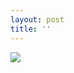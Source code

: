 ```yaml
---
layout: post
title: ''
---
```





<p class="imglist">














<a href="https://pic.superbed.cn/item/5daf3c6c8b58bc7bf7c23631.jpg" data-fancybox="images"><img src="https://pic.superbed.cn/item/5daf3c6c8b58bc7bf7c23631.jpg" /></a>
<a href="https://pic.superbed.cn/item/5daf3c6c8b58bc7bf7c23634.jpg" data-fancybox="images"><img src="" /></a>
<a href="https://pic.superbed.cn/item/5daf3c6c8b58bc7bf7c23639.jpg" data-fancybox="images"><img src="" /></a>
<a href="https://pic.superbed.cn/item/5daf3c6c8b58bc7bf7c2363e.jpg" data-fancybox="images"><img src="" /></a>
<a href="https://pic.superbed.cn/item/5daf3c6c8b58bc7bf7c23641.jpg" data-fancybox="images"><img src="" /></a>
<a href="https://pic.superbed.cn/item/5daf3c6c8b58bc7bf7c23648.jpg" data-fancybox="images"><img src="" /></a>
<a href="https://pic.superbed.cn/item/5daf3c6c8b58bc7bf7c2364b.jpg" data-fancybox="images"><img src="" /></a>
<a href="https://pic.superbed.cn/item/5daf3c6c8b58bc7bf7c23657.jpg" data-fancybox="images"><img src="" /></a>
<a href="https://pic.superbed.cn/item/5daf3c6c8b58bc7bf7c2365c.jpg" data-fancybox="images"><img src="" /></a>
<a href="https://pic.superbed.cn/item/5daf3c6c8b58bc7bf7c2365f.jpg" data-fancybox="images"><img src="" /></a>
<a href="https://pic.superbed.cn/item/5daf3c6c8b58bc7bf7c23664.jpg" data-fancybox="images"><img src="" /></a>
<a href="https://pic.superbed.cn/item/5daf3c6c8b58bc7bf7c2366c.jpg" data-fancybox="images"><img src="" /></a>
<a href="https://pic.superbed.cn/item/5daf3c6c8b58bc7bf7c23671.jpg" data-fancybox="images"><img src="" /></a>
<a href="https://pic.superbed.cn/item/5daf3c6c8b58bc7bf7c23675.jpg" data-fancybox="images"><img src="" /></a>
<a href="https://pic.superbed.cn/item/5daf3c6c8b58bc7bf7c23678.jpg" data-fancybox="images"><img src="" /></a>
<a href="https://pic.superbed.cn/item/5daf3c6c8b58bc7bf7c23685.jpg" data-fancybox="images"><img src="" /></a>
<a href="https://pic.superbed.cn/item/5daf3c6c8b58bc7bf7c2368d.jpg" data-fancybox="images"><img src="" /></a>
<a href="https://pic.superbed.cn/item/5daf3c6c8b58bc7bf7c23694.jpg" data-fancybox="images"><img src="" /></a>
<a href="https://pic.superbed.cn/item/5daf3c6c8b58bc7bf7c2369b.jpg" data-fancybox="images"><img src="" /></a>
<a href="https://pic.superbed.cn/item/5daf3c6c8b58bc7bf7c236a0.jpg" data-fancybox="images"><img src="" /></a>
<a href="https://pic.superbed.cn/item/5daf3c6c8b58bc7bf7c236a4.jpg" data-fancybox="images"><img src="" /></a>
<a href="https://pic.superbed.cn/item/5daf3c6c8b58bc7bf7c236ab.jpg" data-fancybox="images"><img src="" /></a>
<a href="https://pic.superbed.cn/item/5daf3c6c8b58bc7bf7c236b6.jpg" data-fancybox="images"><img src="" /></a>
<a href="https://pic.superbed.cn/item/5daf3c6c8b58bc7bf7c236be.jpg" data-fancybox="images"><img src="" /></a>
<a href="https://pic.superbed.cn/item/5daf3c6c8b58bc7bf7c236c1.jpg" data-fancybox="images"><img src="" /></a>
<a href="https://pic.superbed.cn/item/5daf3c6c8b58bc7bf7c236c8.jpg" data-fancybox="images"><img src="" /></a>
<a href="https://pic.superbed.cn/item/5daf3c6c8b58bc7bf7c236ce.jpg" data-fancybox="images"><img src="" /></a>
<a href="https://pic.superbed.cn/item/5daf3c6c8b58bc7bf7c236d2.jpg" data-fancybox="images"><img src="" /></a>
<a href="https://pic.superbed.cn/item/5daf3c6c8b58bc7bf7c236d7.jpg" data-fancybox="images"><img src="" /></a>
<a href="https://pic.superbed.cn/item/5daf3c6d8b58bc7bf7c236e1.jpg" data-fancybox="images"><img src="" /></a>
<a href="https://pic.superbed.cn/item/5daf3c6d8b58bc7bf7c236e4.jpg" data-fancybox="images"><img src="" /></a>
<a href="https://pic.superbed.cn/item/5daf3c6d8b58bc7bf7c236ed.jpg" data-fancybox="images"><img src="" /></a>
<a href="https://pic.superbed.cn/item/5daf3c6d8b58bc7bf7c236f4.jpg" data-fancybox="images"><img src="" /></a>
<a href="https://pic.superbed.cn/item/5daf3c6d8b58bc7bf7c236fc.jpg" data-fancybox="images"><img src="" /></a>
<a href="https://pic.superbed.cn/item/5daf3c6d8b58bc7bf7c23702.jpg" data-fancybox="images"><img src="" /></a>
<a href="https://pic.superbed.cn/item/5daf3c6d8b58bc7bf7c23709.jpg" data-fancybox="images"><img src="" /></a>
<a href="https://pic.superbed.cn/item/5daf3c6d8b58bc7bf7c2370f.jpg" data-fancybox="images"><img src="" /></a>
<a href="https://pic.superbed.cn/item/5daf3c6d8b58bc7bf7c23714.jpg" data-fancybox="images"><img src="" /></a>
<a href="https://pic.superbed.cn/item/5daf3c6d8b58bc7bf7c23719.jpg" data-fancybox="images"><img src="" /></a>
<a href="https://pic.superbed.cn/item/5daf3c6d8b58bc7bf7c23723.jpg" data-fancybox="images"><img src="" /></a>
<a href="https://pic.superbed.cn/item/5daf3c6d8b58bc7bf7c23726.jpg" data-fancybox="images"><img src="" /></a>
<a href="https://pic.superbed.cn/item/5daf3c6d8b58bc7bf7c2372c.jpg" data-fancybox="images"><img src="" /></a>
<a href="https://pic.superbed.cn/item/5daf3c6d8b58bc7bf7c23735.jpg" data-fancybox="images"><img src="" /></a>
<a href="https://pic.superbed.cn/item/5daf3c6d8b58bc7bf7c2373a.jpg" data-fancybox="images"><img src="" /></a>
<a href="https://pic.superbed.cn/item/5daf3c6d8b58bc7bf7c23740.jpg" data-fancybox="images"><img src="" /></a>
<a href="https://pic.superbed.cn/item/5daf3c6d8b58bc7bf7c23747.jpg" data-fancybox="images"><img src="" /></a>
<a href="https://pic.superbed.cn/item/5daf3c6d8b58bc7bf7c2374c.jpg" data-fancybox="images"><img src="" /></a>
<a href="https://pic.superbed.cn/item/5daf3c6d8b58bc7bf7c23750.jpg" data-fancybox="images"><img src="" /></a>
<a href="https://pic.superbed.cn/item/5daf3c6d8b58bc7bf7c23757.jpg" data-fancybox="images"><img src="" /></a>
<a href="https://pic.superbed.cn/item/5daf3c6d8b58bc7bf7c2375a.jpg" data-fancybox="images"><img src="" /></a>
<a href="https://pic.superbed.cn/item/5daf3cf78b58bc7bf7c24c54.jpg" data-fancybox="images"><img src="" /></a>
<a href="https://pic.superbed.cn/item/5daf3cf78b58bc7bf7c24c57.jpg" data-fancybox="images"><img src="" /></a>
<a href="https://pic.superbed.cn/item/5daf3cf78b58bc7bf7c24c5a.jpg" data-fancybox="images"><img src="" /></a>
<a href="https://pic.superbed.cn/item/5daf3cf78b58bc7bf7c24c61.jpg" data-fancybox="images"><img src="" /></a>
<a href="https://pic.superbed.cn/item/5daf3cf78b58bc7bf7c24c66.jpg" data-fancybox="images"><img src="" /></a>
<a href="https://pic.superbed.cn/item/5daf3cf78b58bc7bf7c24c6f.jpg" data-fancybox="images"><img src="" /></a>
<a href="https://pic.superbed.cn/item/5daf3cf78b58bc7bf7c24c72.jpg" data-fancybox="images"><img src="" /></a>
<a href="https://pic.superbed.cn/item/5daf3cf78b58bc7bf7c24c75.jpg" data-fancybox="images"><img src="" /></a>
<a href="https://pic.superbed.cn/item/5daf3cf78b58bc7bf7c24c7c.jpg" data-fancybox="images"><img src="" /></a>
<a href="https://pic.superbed.cn/item/5daf3cf78b58bc7bf7c24c84.jpg" data-fancybox="images"><img src="" /></a>
<a href="https://pic.superbed.cn/item/5daf3cf78b58bc7bf7c24c8e.jpg" data-fancybox="images"><img src="" /></a>
<a href="https://pic.superbed.cn/item/5daf3cf78b58bc7bf7c24c93.jpg" data-fancybox="images"><img src="" /></a>
<a href="https://pic.superbed.cn/item/5daf3cf78b58bc7bf7c24c99.jpg" data-fancybox="images"><img src="" /></a>
<a href="https://pic.superbed.cn/item/5daf3cf78b58bc7bf7c24ca0.jpg" data-fancybox="images"><img src="" /></a>
<a href="https://pic.superbed.cn/item/5daf3cf78b58bc7bf7c24ca7.jpg" data-fancybox="images"><img src="" /></a>
<a href="https://pic.superbed.cn/item/5daf3cf78b58bc7bf7c24caa.jpg" data-fancybox="images"><img src="" /></a>
<a href="https://pic.superbed.cn/item/5daf3cf78b58bc7bf7c24cae.jpg" data-fancybox="images"><img src="" /></a>
<a href="https://pic.superbed.cn/item/5daf3cf78b58bc7bf7c24cb9.jpg" data-fancybox="images"><img src="" /></a>
<a href="https://pic.superbed.cn/item/5daf3cf78b58bc7bf7c24cbc.jpg" data-fancybox="images"><img src="" /></a>

</p>
